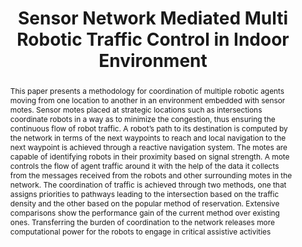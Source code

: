 ---
layout: project-page-new
title: "Sensor Network Mediated Multi Robotic Traffic Control in Indoor Environment "
authors:
  - name: D. V. Karthikeya Viswanath
    sup: #
  - name: K. Madhava Krishna
    sup: #
affiliations:
  - name: IIIT Hyderabad, India
    link: https://robotics.iiit.ac.in
    sup: #
permalink: /publications/2007/Viswanath_Sensor-Network/
abstract: "This paper presents a methodology for coordination of multiple robotic agents moving from
one location to another in an environment embedded with sensor motes. Sensor motes placed at strategic locations such as intersections coordinate robots in a way as to minimize the congestion, thus ensuring the continuous flow of robot traffic. A robot’s path to its destination is computed by the network in terms of the next waypoints to reach and local navigation to the next waypoint is achieved through a reactive navigation system. The motes are capable of identifying robots in their proximity based on signal strength. A mote controls the flow of agent traffic around it with the help of the data it collects from the messages received from the robots and other surrounding motes in the network. The coordination of traffic is achieved through two methods, one that assigns priorities to pathways leading to the intersection based on the traffic density and the other
based on the popular method of reservation. Extensive comparisons show the performance gain of
the current method over existing ones. Transferring the burden of coordination to the network releases more computational power for the robots to engage in critical assistive activities"
paper: https://robotics.iiit.ac.in/uploads/Main/Publications/2007_1.pdf
# iframe: https://www.youtube.com/embed/jhjskX4FQwA

---